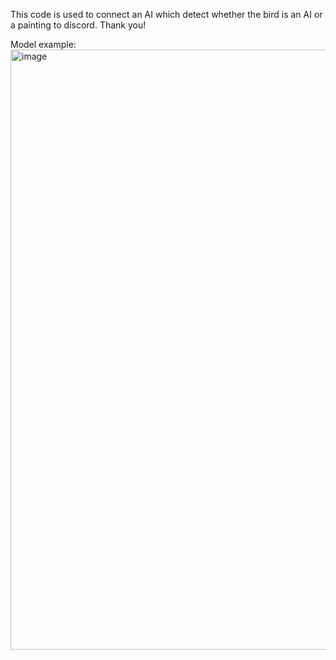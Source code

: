 This code is used to connect an AI which detect whether the bird is an AI or a painting to discord. Thank you!

Model example:
<img width="960" alt="image" src="https://github.com/lunaxsoul/Bot-Deteksi-Bird-AI-vs-Painting/assets/145118121/cbd0279c-99b9-46f9-9df7-45f73d9e3c02">

